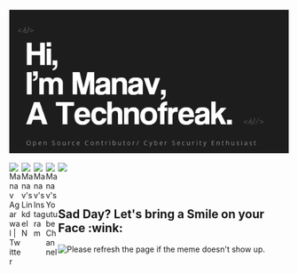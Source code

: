 [<img src="https://raw.githubusercontent.com/manav014/manav014/main/intro.gif" alt="👋 Hi there! I'm (Manav Agarwal|https://github.com/manav014)" title="👋 Hi there! I'm (Manav Agarwal|https://github.com/manav014)"/>](https://github.com/manav014)

<a href="https://twitter.com/manavagarwal14">
  <img align="left" alt="Manav Agarwal | Twitter" width="22px" src="https://cdn.jsdelivr.net/npm/simple-icons@v3/icons/twitter.svg" />
</a>
<a href="https://www.linkedin.com/in/manav-agarwal-982553190/">
  <img align="left" alt="Manav's LinkdeIN" width="22px" src="https://cdn.jsdelivr.net/npm/simple-icons@v3/icons/linkedin.svg" />
</a>
<a href="https://www.instagram.com/manav0l4/">
  <img align="left" alt="Manav's Instagram" width="22px" src="https://cdn.jsdelivr.net/npm/simple-icons@v3/icons/instagram.svg" />
</a>

<a href="https://www.youtube.com/channel/UCkPYliCcg_FccJKrT0QZJgA">
  <img align="left" alt="Manav's Youtube Channel" width="22px" src="https://cdn.jsdelivr.net/npm/simple-icons@v3/icons/youtube.svg" />
</a>

![](https://visitor-badge.glitch.me/badge?page_id=manav014.manav014)

<br />

<h2 align="left">Sad Day? Let's bring a Smile on your Face :wink:</h2>
<p align="left">
<img src='https://random-memer.herokuapp.com/' title="Meme" alt="Please refresh the page if the meme doesn't show up." height="400">
</p>
